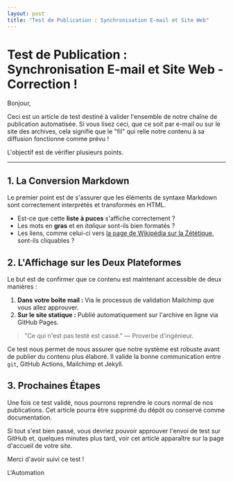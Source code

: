 ```yaml
---
layout: post
title: "Test de Publication : Synchronisation E-mail et Site Web"
---
```


# Test de Publication : Synchronisation E-mail et Site Web - Correction !

Bonjour,

Ceci est un article de test destiné à valider l'ensemble de notre chaîne de publication automatisée. Si vous lisez ceci, que ce soit par e-mail ou sur le site des archives, cela signifie que le "fil" qui relie notre contenu à sa diffusion fonctionne comme prévu !

L'objectif est de vérifier plusieurs points.

---

## 1. La Conversion Markdown

Le premier point est de s'assurer que les éléments de syntaxe Markdown sont correctement interprétés et transformés en HTML.

* Est-ce que cette **liste à puces** s'affiche correctement ?
* Les mots en **gras** et en *italique* sont-ils bien formatés ?
* Les liens, comme celui-ci vers [la page de Wikipédia sur la Zététique](https://fr.wikipedia.org/wiki/Z%C3%A9t%C3%A9tique), sont-ils cliquables ?

## 2. L'Affichage sur les Deux Plateformes

Le but est de confirmer que ce contenu est maintenant accessible de deux manières :
1.  **Dans votre boîte mail :** Via le processus de validation Mailchimp que vous allez approuver.
2.  **Sur le site statique :** Publié automatiquement sur l'archive en ligne via GitHub Pages.

> "Ce qui n'est pas testé est cassé."
> — Proverbe d'ingénieur.

Ce test nous permet de nous assurer que notre système est robuste avant de publier du contenu plus élaboré. Il valide la bonne communication entre `git`, GitHub Actions, Mailchimp et Jekyll.

## 3. Prochaines Étapes

Une fois ce test validé, nous pourrons reprendre le cours normal de nos publications. Cet article pourra être supprimé du dépôt ou conservé comme documentation.

Si tout s'est bien passé, vous devriez pouvoir approuver l'envoi de test sur GitHub et, quelques minutes plus tard, voir cet article apparaître sur la page d'accueil de votre site.

Merci d'avoir suivi ce test !

L'Automation

